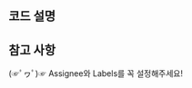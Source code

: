 ## 코드 설명

<!-- 내용을 입력하세요 -->

## 참고 사항

<!-- 수정 전 코드 스크린 샷 등을 넣어주세요. -->


(☞ﾟヮﾟ)☞ Assignee와 Labels를 꼭 설정해주세요!